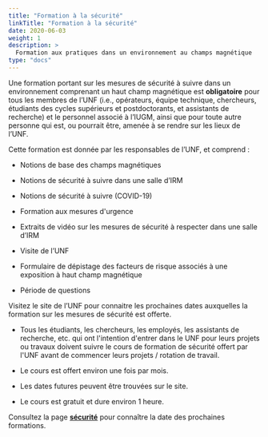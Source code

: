 ```yaml
---
title: "Formation à la sécurité"
linkTitle: "Formation à la sécurité"
date: 2020-06-03
weight: 1
description: >
  Formation aux pratiques dans un environnement au champs magnétique
type: "docs"
---
```


Une formation portant sur les mesures de sécurité à suivre dans un
environnement comprenant un haut champ magnétique est **obligatoire** pour tous
les membres de l’UNF (i.e., opérateurs, équipe technique, chercheurs, étudiants
  des cycles supérieurs et postdoctorants, et assistants de recherche) et le
personnel associé à l’IUGM, ainsi que pour toute autre personne qui est, ou
pourrait être, amenée à se rendre sur les lieux de l’UNF.

Cette formation est donnée par les responsables de l’UNF, et comprend :

- Notions de base des champs magnétiques

- Notions de sécurité à suivre dans une salle d’IRM

- Notions de sécurité à suivre (COVID-19)

- Formation aux mesures d'urgence

- Extraits de vidéo sur les mesures de sécurité à respecter dans une salle d’IRM

- Visite de l’UNF

- Formulaire de dépistage des facteurs de risque associés à une exposition à haut champ magnétique

- Période de questions

Visitez le site de l’UNF pour connaitre les prochaines dates auxquelles la formation sur les mesures de sécurité est offerte.

- Tous les étudiants, les chercheurs, les employés, les assistants de recherche, etc. qui ont l'intention d'entrer dans le UNF pour leurs projets ou travaux doivent suivre le cours de formation de sécurité offert par l'UNF avant de commencer leurs projets / rotation de travail.

- Le cours est offert environ une fois par mois.

- Les dates futures peuvent être trouvées sur le site.

- Le cours est gratuit et dure environ 1 heure.

Consultez la page __[sécurité](http://www.unf-montreal.ca//fr/course/safety_training/)__ pour connaître la date des prochaines formations.
